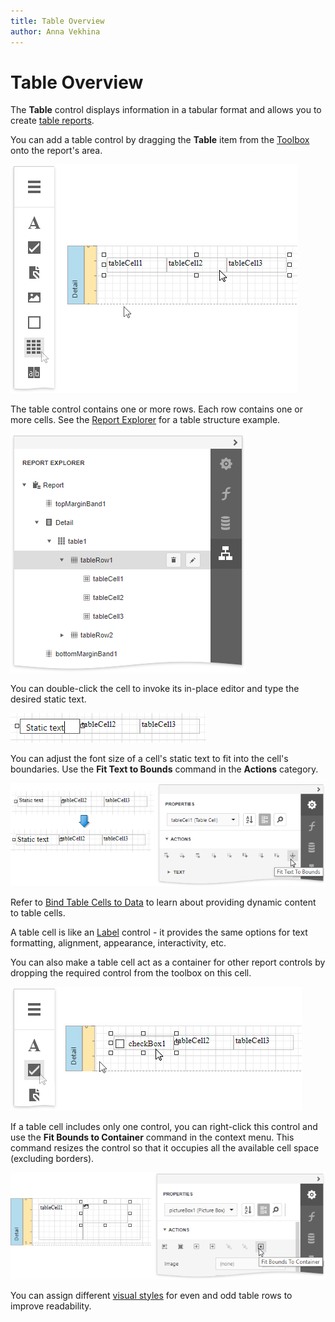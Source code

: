 ```yaml
---
title: Table Overview
author: Anna Vekhina
---
```

# Table Overview

The **Table** control displays information in a tabular format and allows you to create [table reports](../../create-reports/table-reports.md).

You can add a table control by dragging the **Table** item from the [Toolbox](../../report-designer-tools/toolbox.md) onto the report's area.

![](../../../../images/eurd-web-drop-table-from-toolbox.png)

The table control contains one or more rows. Each row contains one or more cells. See the [Report Explorer](../../report-designer-tools/ui-panels/report-explorer.md) for a table structure example.

![](../../../../images/eurd-web-table-structure-in-report-explorer.png)

You can double-click the cell to invoke its in-place editor and type the desired static text.

![](../../../../images/eurd-web-table-cell-static-text.png)

You can adjust the font size of a cell's static text to fit into the cell's boundaries. Use the **Fit Text to Bounds** command in the **Actions** category.

![](../../../../images/eurd-web-table-cell-fit-text-to-bounds.png)

Refer to [Bind Table Cells to Data](bind-table-cells-to-data.md) to learn about providing dynamic content to table cells.

A table cell is like an [Label](../use-basic-report-controls/label.md) control - it provides the same options for text formatting, alignment, appearance, interactivity, etc. 

You can also make a table cell act as a container for other report controls by dropping the required control from the toolbox on this cell.

![](../../../../images/eurd-web-drop-check-box-onto-table-cell.png)

If a table cell includes only one control, you can right-click this control and use the **Fit Bounds to Container** command in the context menu. This command resizes the control so that it occupies all the available cell space (excluding borders).

![](../../../../images/eurd-web-fit-bounds-to-container.png)

You can assign different [visual styles](../../customize-appearance/report-visual-styles.md) for even and odd table rows to improve readability.